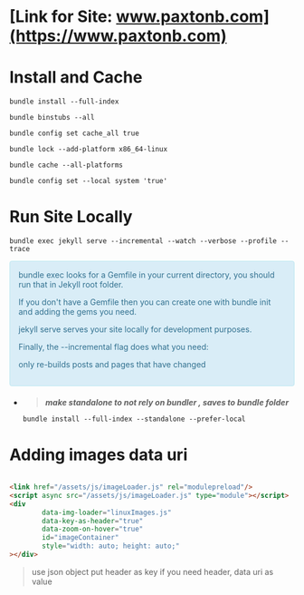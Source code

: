 # [Link for Site: www.paxtonb.com](https://www.paxtonb.com)

# Install and Cache

```shell
bundle install --full-index
```

```shell
bundle binstubs --all
```

```shell
bundle config set cache_all true
```

```shell
bundle lock --add-platform x86_64-linux
```

```shell
bundle cache --all-platforms
```

```shell
bundle config set --local system 'true'
```

# Run Site Locally

```shell
bundle exec jekyll serve --incremental --watch --verbose --profile --trace
```

<div style="padding: 15px; border: 1px solid transparent; border-color: transparent; margin-bottom: 20px; border-radius: 4px; color: #31708f; background-color: #d9edf7; border-color: #bce8f1;">            
bundle exec looks for a Gemfile in your current directory, you should run that in Jekyll root folder.

If you don't have a Gemfile then you can create one with bundle init and adding the gems you need.

jekyll serve serves your site locally for development purposes.

Finally, the --incremental flag does what you need:

only re-builds posts and pages that have changed

</div>

- > ***make standalone to not rely on bundler , saves to bundle folder***

    ```shell
    bundle install --full-index --standalone --prefer-local
    ```   

# Adding images data uri

```html

<link href="/assets/js/imageLoader.js" rel="modulepreload"/>
<script async src="/assets/js/imageLoader.js" type="module"></script>
<div
        data-img-loader="linuxImages.js"
        data-key-as-header="true"
        data-zoom-on-hover="true"
        id="imageContainer"
        style="width: auto; height: auto;"
></div>
```

> use json object put header as key if you need header, data uri as value